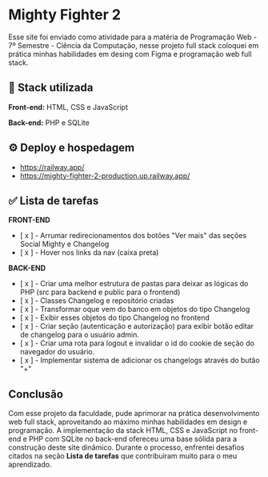 
# Mighty Fighter 2

Esse site foi enviado como atividade para a matéria de Programação Web - 7º Semestre - Ciência da Computação, nesse projeto full stack coloquei em prática minhas habilidades em desing com Figma e programação web full stack.





## 🔋 Stack utilizada

**Front-end:** HTML, CSS e JavaScript

**Back-end:** PHP e SQLite



 




## ⚙️ Deploy e hospedagem
 - https://railway.app/
 - https://mighty-fighter-2-production.up.railway.app/


## ✅ Lista de tarefas

**FRONT-END**
- [ x ] - Arrumar redirecionamentos dos botões "Ver mais" das seções Social Mighty e Changelog
- [ x ] - Hover nos links da nav (caixa preta)


**BACK-END**
- [ x ] - Criar uma melhor estrutura de pastas para deixar as lógicas do PHP (src para backend e public para o frontend)
- [ x ] - Classes Changelog e repositório criadas
- [ x ] - Transformar oque vem do banco em objetos do tipo Changelog
- [ x ] - Exibir esses objetos do tipo Changelog no frontend
- [ x ] - Criar seção (autenticação e autorização) para exibir botão editar de changelog para o usuário admin.
- [ x ] - Criar uma rota para logout e invalidar o id do cookie de seção do navegador do usuário.
- [ x ] - Implementar sistema de adicionar os changelogs através do butão "+"


## Conclusão

Com esse projeto da faculdade, pude aprimorar na prática desenvolvimento web full stack, aproveitando ao máximo minhas habilidades em design e programação. A implementação da stack HTML, CSS e JavaScript no front-end e PHP com SQLite no back-end ofereceu uma base sólida para a construção deste site dinâmico. Durante o processo, enfrentei desafios citados na seção **Lista de tarefas** que contribuiram muito para o meu aprendizado.
